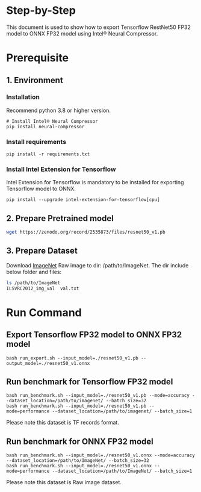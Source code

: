 Step-by-Step
============

This document is used to show how to export Tensorflow RestNet50 FP32 model to ONNX FP32 model using Intel® Neural Compressor.


# Prerequisite

## 1. Environment

### Installation
Recommend python 3.8 or higher version.
```shell
# Install Intel® Neural Compressor
pip install neural-compressor
```

### Install requirements
```shell
pip install -r requirements.txt
```

### Install Intel Extension for Tensorflow
Intel Extension for Tensorflow is mandatory to be installed for exporting Tensorflow model to ONNX.
```shell
pip install --upgrade intel-extension-for-tensorflow[cpu]
```

## 2. Prepare Pretrained model

```bash
wget https://zenodo.org/record/2535873/files/resnet50_v1.pb
```

## 3. Prepare Dataset

Download [ImageNet](http://www.image-net.org/) Raw image to dir: /path/to/ImageNet. The dir include below folder and files:

```bash
ls /path/to/ImageNet
ILSVRC2012_img_val  val.txt
```

# Run Command

## Export Tensorflow FP32 model to ONNX FP32 model
```shell
bash run_export.sh --input_model=./resnet50_v1.pb --output_model=./resnet50_v1.onnx
```

## Run benchmark for Tensorflow FP32 model
```shell
bash run_benchmark.sh --input_model=./resnet50_v1.pb --mode=accuracy --dataset_location=/path/to/imagenet/ --batch_size=32
bash run_benchmark.sh --input_model=./resnet50_v1.pb --mode=performance --dataset_location=/path/to/imagenet/ --batch_size=1
```
Please note this dataset is TF records format.

## Run benchmark for ONNX FP32 model
```shell
bash run_benchmark.sh --input_model=./resnet50_v1.onnx --mode=accuracy --dataset_location=/path/to/ImageNet/ --batch_size=32
bash run_benchmark.sh --input_model=./resnet50_v1.onnx --mode=performance --dataset_location=/path/to/ImageNet/ --batch_size=1
```
Please note this dataset is Raw image dataset.
